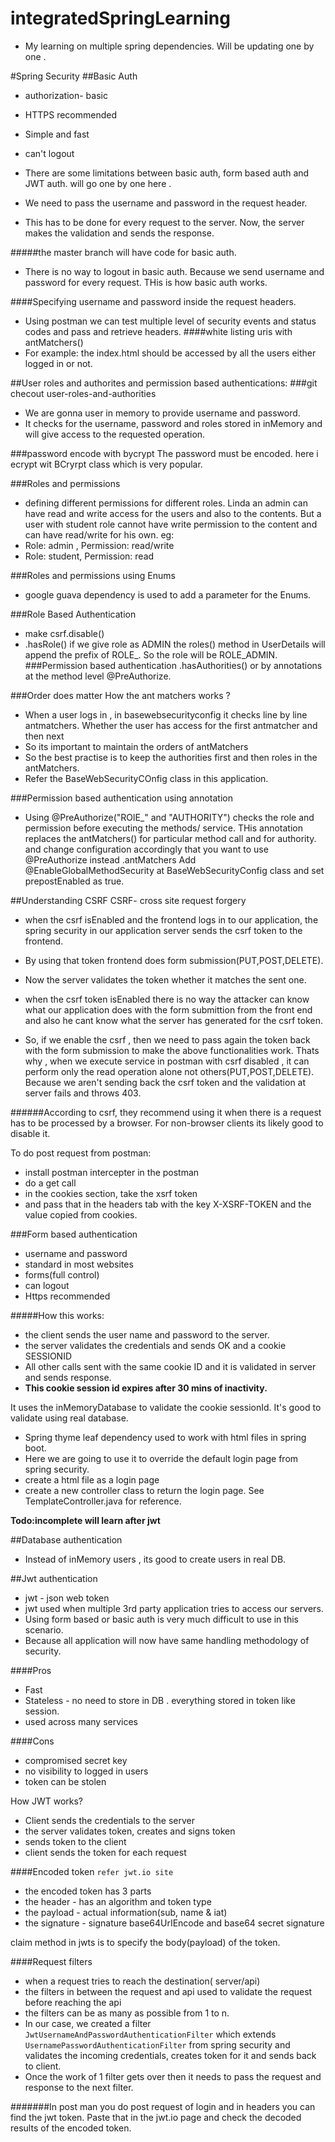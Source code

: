 # integratedSpringLearning
* My learning on multiple spring dependencies.
Will be updating one by one .

#Spring Security
##Basic Auth

* authorization- basic
* HTTPS recommended
* Simple and fast
* can't logout

* There are some limitations between basic auth, form based auth and JWT auth. will go one by one here . 
* We need to pass the username and password in the request header.
* This has to be done for every request to the server. Now, the server makes the validation and sends the response.

#####the master branch will have code for basic auth.

* There is no way to logout in basic auth. Because we send username and password for every request. THis is how basic auth works.

####Specifying username and password inside the request headers.
* Using postman we can test multiple level of security events and status codes and pass and retrieve headers.
####white listing uris with antMatchers()
*  For example: the index.html should be accessed by all the users either logged in or not.

##User roles and authorites and permission based authentications:
###git checout user-roles-and-authorities
* We are gonna user in memory to provide username and password.
* It checks for the username, password and roles stored in inMemory and will give access to the requested operation.

###password encode with bycrypt
The password must be encoded. here i ecrypt wit BCryrpt class which is very popular.

###Roles and permissions
* defining different permissions for different roles.
Linda an admin can have read and write access for the users and also to the contents. But a user with student role cannot have write permission to the content and can have read/write for his own.
eg: 
* Role: admin , Permission: read/write
* Role: student, Permission: read

###Roles and permissions using Enums

* google guava dependency is used to add a parameter for the Enums.

###Role Based Authentication
* make csrf.disable()
* .hasRole()
if we give role as ADMIN the roles() method in UserDetails will append the prefix of ROLE_. So the role will be ROLE_ADMIN.
###Permission based authentication
.hasAuthorities()
or by annotations at the method level @PreAuthorize.

###Order does matter
How the ant matchers works ?
* When a user logs in , in basewebsecurityconfig it checks line by line antmatchers.
Whether the user has access for the first antmatcher and then next
* So its important  to maintain the orders of antMatchers
* So the best practise is to keep the authorities first and then roles in the antMatchers.
* Refer the BaseWebSecurityCOnfig class in this application.

###Permission based authentication using annotation
* Using @PreAuthorize("ROlE_" and "AUTHORITY")
checks the role and permission before executing the methods/ service.
THis annotation replaces the antMatchers() for particular method call and for authority.
and change configuration accordingly that you want to use @PreAuthorize instead .antMatchers
Add @EnableGlobalMethodSecurity at BaseWebSecurityConfig class and set prepostEnabled as true.

##Understanding CSRF
CSRF- cross site request forgery
* when the csrf isEnabled and the frontend logs in to our application,
the spring security in our application server sends the csrf token to the frontend.
* By using that token frontend does form submission(PUT,POST,DELETE).
* Now the server validates the token whether it matches the sent one.
* when the csrf token isEnabled there is no way the attacker can know what our application does with the form submittion from the front end and also he cant know what the server has generated for the csrf token.

* So, if we enable the csrf , then we need to pass again the token back with the form submission to make the above functionalities work.
Thats why , when we execute service in postman with csrf disabled , it can perform only the read operation alone not others(PUT,POST,DELETE). Because we aren't sending back the csrf token and the validation at server fails and throws 403.

######According to csrf, they recommend using it when there is a request has to be processed by a browser. For non-browser clients its likely good to disable it.

To do post request from postman:
* install postman intercepter in the postman
* do a get call
* in the cookies section, take the xsrf token
* and pass that in the headers tab with the key X-XSRF-TOKEN and the value copied from cookies.

###Form based authentication
* username and password
* standard in most websites
* forms(full control)
* can logout
* Https recommended

#####How this works:
* the client sends the user name and password to the server.
* the server validates the credentials and sends OK and a cookie SESSIONID
* All other calls sent with the same cookie ID and it is validated in server and sends response.
* **This cookie session id expires after 30 mins of inactivity.**

It uses the inMemoryDatabase to validate the cookie sessionId.
It's good to validate using real database.

* Spring thyme leaf dependency used to work with html files in spring boot.
* Here we are going to use it to override the default login page from  spring security.
* create a html file as a login page
* create a new controller class to return the login page. See TemplateController.java for reference.

**Todo:incomplete will learn after jwt** 

##Database authentication
* Instead of inMemory users , its good to create users in real DB.

##Jwt authentication
* jwt - json web token
* jwt used when multiple 3rd party application tries to access our servers.
* Using form based or basic auth is very much difficult to use in this scenario.
* Because all application will now have same handling methodology of security.

####Pros
* Fast
* Stateless - no need to store in DB . everything stored in token like session.
* used across many services

####Cons
* compromised secret key
* no visibility to logged in users
* token can be stolen

How JWT works?
* Client sends the credentials to the server
* the server validates token, creates and signs token
* sends token to the client
* client sends the token for each request

####Encoded token `refer jwt.io site`
* the encoded token has 3 parts
* the header - has an algorithm and token type
* the payload - actual information(sub, name & iat)
* the signature - signature base64UrIEncode and base64 secret signature

claim method in jwts is to specify the body(payload) of the token.

####Request filters
* when a request tries to reach the destination( server/api)
* the filters in between the request and api used to validate the request before reaching the api
* the filters can be as many as possible from 1 to n.
* In our case, we created a filter `JwtUsernameAndPasswordAuthenticationFilter` which extends `UsernamePasswordAuthenticationFilter` from spring security and validates the incoming credentials,
creates token for it and sends back to client.
* Once the work of 1 filter gets over then it needs to pass the request and response to the next filter.

#######In post man you do post request of login and in headers you can find the jwt token. Paste that in the jwt.io page and check the decoded results of the encoded token.
